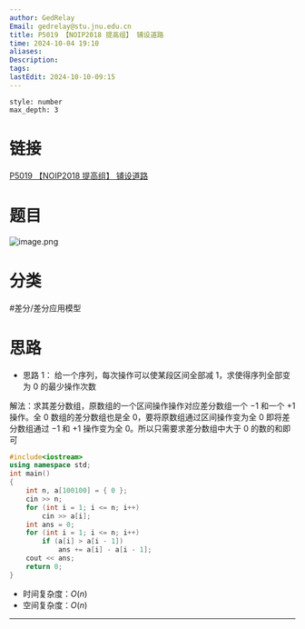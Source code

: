 ```yaml
---
author: GedRelay
Email: gedrelay@stu.jnu.edu.cn
title: P5019 【NOIP2018 提高组】 铺设道路
time: 2024-10-04 19:10
aliases: 
Description: 
tags: 
lastEdit: 2024-10-10-09:15
---
```


```toc
style: number
max_depth: 3
```

# 链接
[P5019 【NOIP2018 提高组】 铺设道路](https://www.luogu.com.cn/problem/P5019) 

# 题目
![image.png](https://ged-pic-bed.oss-cn-guangzhou.aliyuncs.com/img/202410041910527.png)


# 分类
#差分/差分应用模型 

# 思路
- 思路 1：
给一个序列，每次操作可以使某段区间全部减 ${1 }$，求使得序列全部变为 $0$ 的最少操作次数

解法：求其差分数组，原数组的一个区间操作操作对应差分数组一个 $-1$ 和一个 $+1$ 操作。全 $0$ 数组的差分数组也是全 $0$，要将原数组通过区间操作变为全 $0$ 即将差分数组通过 $-1$ 和 $+1$ 操作变为全 $0$。所以只需要求差分数组中大于 $0$ 的数的和即可


```cpp
#include<iostream>
using namespace std;
int main() 
{
	int n, a[100100] = { 0 };
	cin >> n;
	for (int i = 1; i <= n; i++)
		cin >> a[i];
	int ans = 0;
	for (int i = 1; i <= n; i++)
		if (a[i] > a[i - 1])
			ans += a[i] - a[i - 1];
	cout << ans;
	return 0;
}
```


- 时间复杂度：${O\left( n \right)  }$ 
- 空间复杂度：${O\left( n \right)  }$ 


---

